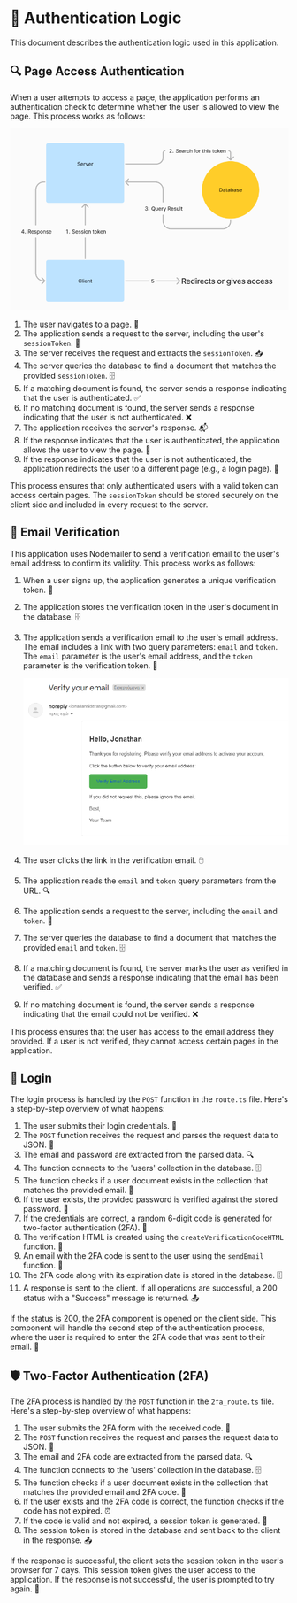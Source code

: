 # 🔐 Authentication Logic

This document describes the authentication logic used in this application.

## 🔍 Page Access Authentication

When a user attempts to access a page, the application performs an authentication check to determine whether the user is allowed to view the page. This process works as follows:

![Application Architecture](./public/session1.png)

1. The user navigates to a page. 🚶
2. The application sends a request to the server, including the user's `sessionToken`. 📡
3. The server receives the request and extracts the `sessionToken`. 📥
4. The server queries the database to find a document that matches the provided `sessionToken`. 🗄️
5. If a matching document is found, the server sends a response indicating that the user is authenticated. ✅
6. If no matching document is found, the server sends a response indicating that the user is not authenticated. ❌
7. The application receives the server's response. 📬
8. If the response indicates that the user is authenticated, the application allows the user to view the page. 👀
9. If the response indicates that the user is not authenticated, the application redirects the user to a different page (e.g., a login page). 🔄

This process ensures that only authenticated users with a valid token can access certain pages. The `sessionToken` should be stored securely on the client side and included in every request to the server.

## 📧 Email Verification

This application uses Nodemailer to send a verification email to the user's email address to confirm its validity. This process works as follows:

1. When a user signs up, the application generates a unique verification token. 🔑
2. The application stores the verification token in the user's document in the database. 🗄️
3. The application sends a verification email to the user's email address. The email includes a link with two query parameters: `email` and `token`. The `email` parameter is the user's email address, and the `token` parameter is the verification token. 📧

    ![Email Verification](./public/email_verification.png)

4. The user clicks the link in the verification email. 🖱️
5. The application reads the `email` and `token` query parameters from the URL. 🔍
6. The application sends a request to the server, including the `email` and `token`. 📡
7. The server queries the database to find a document that matches the provided `email` and `token`. 🗄️
8. If a matching document is found, the server marks the user as verified in the database and sends a response indicating that the email has been verified. ✅
9. If no matching document is found, the server sends a response indicating that the email could not be verified. ❌

This process ensures that the user has access to the email address they provided. If a user is not verified, they cannot access certain pages in the application.

## 🔑 Login

The login process is handled by the `POST` function in the `route.ts` file. Here's a step-by-step overview of what happens:

1. The user submits their login credentials. 📝
2. The `POST` function receives the request and parses the request data to JSON. 📨
3. The email and password are extracted from the parsed data. 🔍
4. The function connects to the 'users' collection in the database. 🗄️
5. The function checks if a user document exists in the collection that matches the provided email. 🔎
6. If the user exists, the provided password is verified against the stored password. 🔐
7. If the credentials are correct, a random 6-digit code is generated for two-factor authentication (2FA). 🎲
8. The verification HTML is created using the `createVerificationCodeHTML` function. 📝
9. An email with the 2FA code is sent to the user using the `sendEmail` function. 📧
10. The 2FA code along with its expiration date is stored in the database. 🗄️
11. A response is sent to the client. If all operations are successful, a 200 status with a "Success" message is returned. 📤

If the status is 200, the 2FA component is opened on the client side. This component will handle the second step of the authentication process, where the user is required to enter the 2FA code that was sent to their email. 🔐

## 🛡️ Two-Factor Authentication (2FA)

The 2FA process is handled by the `POST` function in the `2fa_route.ts` file. Here's a step-by-step overview of what happens:

1. The user submits the 2FA form with the received code. 📝
2. The `POST` function receives the request and parses the request data to JSON. 📨
3. The email and 2FA code are extracted from the parsed data. 🔍
4. The function connects to the 'users' collection in the database. 🗄️
5. The function checks if a user document exists in the collection that matches the provided email and 2FA code. 🔎
6. If the user exists and the 2FA code is correct, the function checks if the code has not expired. ⏰
7. If the code is valid and not expired, a session token is generated. 🎲
8. The session token is stored in the database and sent back to the client in the response. 📤

If the response is successful, the client sets the session token in the user's browser for 7 days. This session token gives the user access to the application. If the response is not successful, the user is prompted to try again. 🔐
